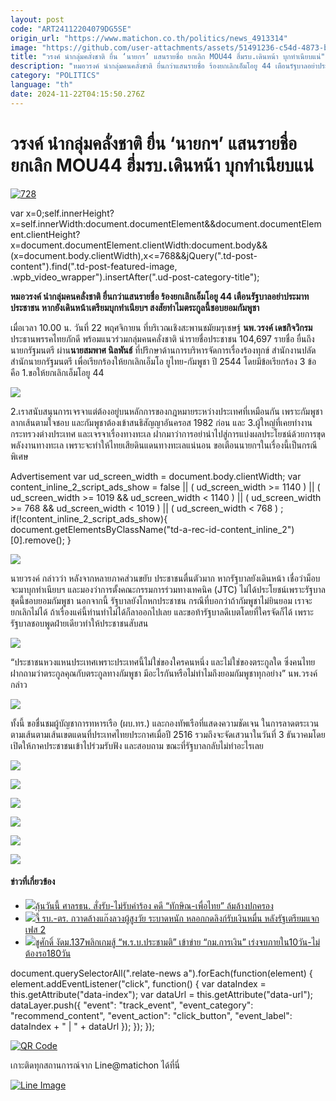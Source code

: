 ```yaml
---
layout: post
code: "ART24112204079DG5SE"
origin_url: "https://www.matichon.co.th/politics/news_4913314"
image: "https://github.com/user-attachments/assets/51491236-c54d-4873-b3eb-e69fd0391b14"
title: "วรงค์ นำกลุ่มคลั่งชาติ ยื่น ‘นายกฯ’ แสนรายชื่อ ยกเลิก MOU44 ฮึ่มรบ.เดินหน้า บุกทำเนียบแน่"
description: "หมอวรงค์ นำกลุ่มคนคลั่งชาติ ยื่นกว่าแสนรายชื่อ ร้องยกเลิกเอ็มโอยู 44 เตือนรัฐบาลอย่าประมาทประชาชน หากยังเดินหน้าเตรียมบุกทำเนียบฯ"
category: "POLITICS"
language: "th"
date: 2024-11-22T04:15:50.276Z
---
```


# วรงค์ นำกลุ่มคลั่งชาติ ยื่น ‘นายกฯ’ แสนรายชื่อ ยกเลิก MOU44 ฮึ่มรบ.เดินหน้า บุกทำเนียบแน่

[![](https://www.matichon.co.th/wp-content/uploads/2024/11/728-283.jpg "728")](https://www.matichon.co.th/wp-content/uploads/2024/11/728-283.jpg)

var x=0;self.innerHeight?x=self.innerWidth:document.documentElement&&document.documentElement.clientHeight?x=document.documentElement.clientWidth:document.body&&(x=document.body.clientWidth),x<=768&&jQuery(".td-post-content").find(".td-post-featured-image, .wpb\_video\_wrapper").insertAfter(".ud-post-category-title");

**หมอวรงค์ นำกลุ่มคนคลั่งชาติ ยื่นกว่าแสนรายชื่อ ร้องยกเลิกเอ็มโอยู 44 เตือนรัฐบาลอย่าประมาทประชาชน หากยังเดินหน้าเตรียมบุกทำเนียบฯ สงสัยทำไมตระกูลนี้ชอบยอมกัมพูชา**

เมื่อเวลา 10.00 น. วันที่ 22 พฤศจิกายน ที่บริเวณเชิงสะพานชมัยมรุเชษฐ์ **นพ.วรงค์ เดชกิจวิกรม** ประธานพรรคไทยภักดี พร้อมแนวร่วมกลุ่มคนคลั่งชาติ นำรายชื่อประชาชน 104,697 รายชื่อ ยื่นถึงนายกรัฐมนตรี ผ่าน**นายสมพาศ นิลพันธ์** ที่ปรึกษาด้านการบริหารจัดการเรื่องร้องทุกข์ สำนักงานปลัดสำนักนายกรัฐมนตรี เพื่อเรียกร้องให้ยกเลิกเอ็มโอ ยูไทย-กัมพูชา ปี 2544 โดยมีข้อเรียกร้อง 3 ข้อ คือ 1.ขอให้ยกเลิกเอ็มโอยู 44

![](https://www.matichon.co.th/wp-content/uploads/2024/11/S__4562950_0-1024x683.jpg)

2.เราสนับสนุนการเจรจาแต่ต้องอยู่บนหลักการของกฎหมายระหว่างประเทศที่เหมือนกัน เพราะกัมพูชาลากเส้นตามใจชอบ และกัมพูชาต้องเข้าสนธิสัญญาอันครอส 1982 ก่อน และ 3.ผู้ใหญ่ที่เคยทำงานกระทรวงต่างประเทศ และเจรจาเรื่องทางทะเล ฝากมาว่าการอย่านำไปสู่การแบ่งผลประโยชน์ด้วยการขุดพลังงานทางทะเล เพราะจะทำให้ไทยเสียดินแดนทางทะเลแน่นอน ขอเตือนนายกฯในเรื่องนี้เป็นกรณีพิเศษ

Advertisement var ud\_screen\_width = document.body.clientWidth; var content\_inline\_2\_script\_ads\_show = false || ( ud\_screen\_width >= 1140 ) || ( ud\_screen\_width >= 1019 && ud\_screen\_width < 1140 ) || ( ud\_screen\_width >= 768 && ud\_screen\_width < 1019 ) || ( ud\_screen\_width < 768 ) ; if(!content\_inline\_2\_script\_ads\_show){ document.getElementsByClassName("td-a-rec-id-content\_inline\_2")\[0\].remove(); }

![](https://www.matichon.co.th/wp-content/uploads/2024/11/S__4562948_0-1024x683.jpg)

นายวรงค์ กล่าวว่า หลังจากหลายภาคส่วนขยับ ประชาชนตื่นตัวมาก หากรัฐบาลยังเดินหน้า เชื่อว่าม็อบจะมาบุกทำเนียบฯ และมองว่าการตั้งคณะกรรมการร่วมทางเทคนิค (JTC) ไม่ได้ประโยชน์เพราะรัฐบาลชุดนี้ชอบยอมกัมพูชา นอกจากนี้ รัฐบาลยังโกหกประชาชน กรณีที่บอกว่าถ้ากัมพูชาไม่ยินยอม เราจะยกเลิกไม่ได้ ถ้าเรื่องแค่นี้ท่านทำไม่ได้ก็ลาออกไปเลย และขอท้ารัฐบาลดีเบตโดยที่ใครจัดก็ได้ เพราะรัฐบาลชอบพูดฝ่ายเดียวทำให้ประชาชนสับสน

![](https://www.matichon.co.th/wp-content/uploads/2024/11/S__4562951_0-1024x683.jpg)

“ประชาชนหวงแหนประเทศเพราะประเทศนี้ไม่ใช่ของใครคนหนึ่ง และไม่ใช่ของตระกูลใด ซึ่งคนไทยฝากถามว่าตระกูลคุณกับตระกูลทางกัมพูชา มีอะไรกันหรือไม่ทำไมถึงยอมกัมพูชาทุกอย่าง” นพ.วรงค์ กล่าว

![](https://www.matichon.co.th/wp-content/uploads/2024/11/S__4562952_0-1024x683.jpg)

ทั้งนี้ ขอชื่นชมผู้บัญชาการทหารเรือ (ผบ.ทร.) และกองทัพเรือที่แสดงความชัดเจน ในการลาดตระเวนตามเส้นตามเส้นเขตแดนที่ประเทศไทยประกาศเมื่อปี 2516 รวมถึงจะจัดเสวนาในวันที่ 3 ธันวาคมโดยเปิดให้ภาคประชาชนเข้าไปร่วมรับฟัง และสอบถาม ขณะที่รัฐบาลกลับไม่ทำอะไรเลย

![](https://www.matichon.co.th/wp-content/uploads/2024/11/S__4571140_0-1024x683.jpg)

![](https://www.matichon.co.th/wp-content/uploads/2024/11/S__4571143_0-1024x683.jpg)

![](https://www.matichon.co.th/wp-content/uploads/2024/11/S__4571148_0-1024x683.jpg)

![](https://www.matichon.co.th/wp-content/uploads/2024/11/S__4571152_0-1024x683.jpg)

![](https://www.matichon.co.th/wp-content/uploads/2024/11/S__4571154_0-1024x683.jpg)

![](https://www.matichon.co.th/wp-content/uploads/2024/11/S__4571157_0-1024x795.jpg)

#### ข่าวที่เกี่ยวข้อง

*   [![](https://www.matichon.co.th/wp-content/uploads/2024/11/ปกข่าว-7281-194.jpg)ลุ้นวันนี้ ศาลรธน. สั่งรับ-ไม่รับคำร้อง คดี “ทักษิณ-เพื่อไทย” ล้มล้างปกครอง](https://www.matichon.co.th/politics/news_4913076)
*   [![](https://www.matichon.co.th/wp-content/uploads/2024/11/728-278.jpg)จี้ รบ.-ตร. กวาดล้างแก๊งลวงผู้สูงวัย ระบาดหนัก หลอกกดลิงก์รับเงินหมื่น หลังรัฐเตรียมแจกเฟส 2](https://www.matichon.co.th/politics/news_4913004)
*   [![](https://www.matichon.co.th/wp-content/uploads/2024/11/chusakk1.jpg)ชูศักดิ์ งัดม.137พลิกเกมสู้ “พ.ร.บ.ประชามติ” เข้าข่าย “กม.การเงิน” เร่งจบภายใน10วัน-ไม่ต้องรอ180วัน](https://www.matichon.co.th/politics/news_4912942)

document.querySelectorAll(".relate-news a").forEach(function(element) { element.addEventListener("click", function() { var dataIndex = this.getAttribute("data-index"); var dataUrl = this.getAttribute("data-url"); dataLayer.push({ "event": "track\_event", "event\_category": "recommend\_content", "event\_action": "click\_button", "event\_label": dataIndex + " | " + dataUrl }); }); });

[![QR Code](https://www.matichon.co.th/wp-content/uploads/2023/07/wob1371z.jpg)](https://lin.ee/ht0nDxX)

เกาะติดทุกสถานการณ์จาก Line@matichon ได้ที่นี่

[![Line Image](https://www.matichon.co.th/wp-content/uploads/2023/07/th.png)](https://lin.ee/ht0nDxX)